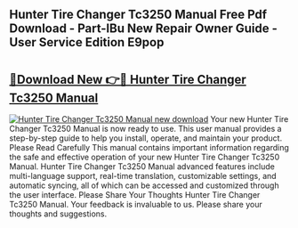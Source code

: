 ## Hunter Tire Changer Tc3250 Manual Free Pdf Download - Part-lBu New Repair Owner Guide - User Service Edition E9pop

# <h2><a href="http://bc48843.oget.top/?id=Hunter+Tire+Changer+Tc3250+Manual">🔗Download New 👉🔴 Hunter Tire Changer Tc3250 Manual</a></h2>

[![Hunter Tire Changer Tc3250 Manual new download](https://i.imgur.com/5g1atiW.png)](http://bc48843.oget.top/?id=Hunter+Tire+Changer+Tc3250+Manual)
Your new Hunter Tire Changer Tc3250 Manual is now ready to use. This user manual provides a step-by-step guide to help you install, operate, and maintain your product. Please Read Carefully This manual contains important information regarding the safe and effective operation of your new Hunter Tire Changer Tc3250 Manual. Hunter Tire Changer Tc3250 Manual advanced features include multi-language support, real-time translation, customizable settings, and automatic syncing, all of which can be accessed and customized through the user interface. Please Share Your Thoughts Hunter Tire Changer Tc3250 Manual. Your feedback is invaluable to us. Please share your thoughts and suggestions.
